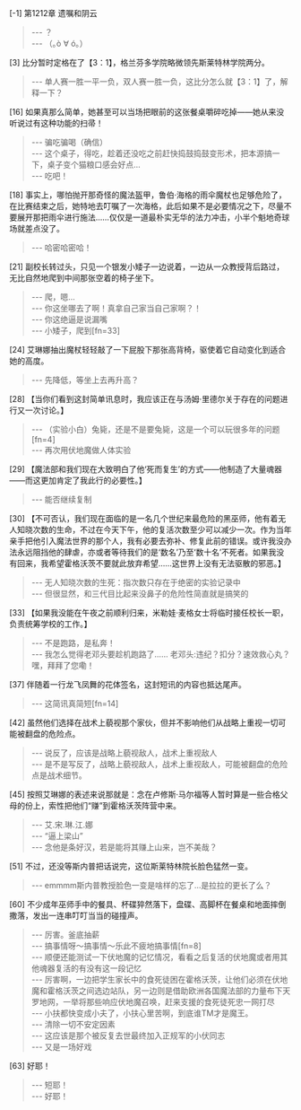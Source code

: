 
[-1] 第1212章 遗嘱和阴云
>--- ？<br>
>--- （｡ò ∀ ó｡）<br>

[3] 比分暂时定格在了【3：1】，格兰芬多学院略微领先斯莱特林学院两分。
>--- 单人赛一胜一平一负，双人赛一胜一负，这比分怎么就【3：1】了，解释一下？<br>

[16] 如果真那么简单，她甚至可以当场把眼前的这张餐桌嚼碎吃掉——她从来没听说过有这种功能的扫帚！
>--- 骗吃骗喝（确信）<br>
>--- 这个桌子，得吃，趁着还没吃之前赶快捣鼓捣鼓变形术，把本源搞一下，桌子变个猫粮口感会好点...<br>
>--- 吃吧！<br>

[18] 事实上，哪怕抛开那奇怪的魔法盔甲，鲁伯·海格的雨伞魔杖也足够危险了，在比赛结束之后，她特地去叮嘱了一次海格，此后如果不是必要情况之下，尽量不要展开那把雨伞进行施法……仅仅是一道最朴实无华的法力冲击，小半个魁地奇球场就差点没了。
>--- 哈密哈密哈！<br>

[21] 副校长转过头，只见一个银发小矮子一边说着，一边从一众教授背后路过，无比自然地爬到中间那张空着的椅子坐下。
>--- 爬，嗯…<br>
>--- 你这坐哪去了啊！真拿自己家当自己家啊？！<br>
>--- 你这绝逼是说漏嘴<br>
>--- 小矮子，爬到[fn=33]<br>

[24] 艾琳娜抽出魔杖轻轻敲了一下屁股下那张高背椅，驱使着它自动变化到适合她的高度。
>--- 先降低，等坐上去再升高？<br>

[28] 【当你们看到这封简单讯息时，我应该正在与汤姆·里德尔关于存在的问题进行又一次讨论。】
>--- （实验小白）兔毙，还是不是要兔毙，这是一个可以玩很多年的问题[fn=4]<br>
>--- 再次用伏地魔做人体实验<br>

[29] 【魔法部和我们现在大致明白了他‘死而复生’的方式——他制造了大量魂器——而这更加肯定了我此行的必要性。】
>--- 能否继续复制<br>

[30] 【不可否认，我们现在面临的是一名几个世纪来最危险的黑巫师，他有着无人知晓次数的生命，不过在今天下午，他的复活次数至少可以减少一次。作为当年亲手把他引入魔法世界的那个人，我有必要去弥补、修复此前的错误。或许我没办法永远阻挡他的肆虐，亦或者等待我们的是‘数名’乃至‘数十名’不死者。如果我没有回来，我希望霍格沃茨不要就此放弃希望……这世界上没有无法驱散的邪恶。】
>--- 无人知晓次数的生死：指次数只存在于绝密的实验记录中<br>
>--- 但很显然，和三代目比起来没鼻子的危险性简直就是搞笑的<br>

[33] 【如果我没能在午夜之前顺利归来，米勒娃·麦格女士将临时接任校长一职，负责统筹学校的工作。】
>--- 不是跑路，是私奔！<br>
>--- 我怎么觉得老邓头要趁机跑路了……
老邓头:违纪？扣分？速效救心丸？嘿，拜拜了您嘞！<br>

[37] 伴随着一行龙飞凤舞的花体签名，这封短讯的内容也抵达尾声。
>--- 这简讯真简短[fn=14]<br>

[42] 虽然他们选择在战术上藐视那个家伙，但并不影响他们从战略上重视一切可能被翻盘的危险点。
>--- 说反了，应该是战略上藐视敌人，战术上重视敌人<br>
>--- 是不是写反了，战略上藐视敌人，战术上重视敌人，可能被翻盘的危险点是战术细节。<br>

[45] 按照艾琳娜的表述来说那就是：念在卢修斯·马尔福等人暂时算是一些合格父母的份上，索性把他们“赚”到霍格沃茨阵营中来。
>--- 艾.宋.琳.江.娜<br>
>--- “逼上梁山”<br>
>--- 念他是条好汉，若是能将其赚上山来，岂不美哉？<br>

[51] 不过，还没等斯内普把话说完，这位斯莱特林院长脸色猛然一变。
>--- emmmm斯内普教授脸色一变是啥样的忘了...是拉拉的更长了么？<br>

[60] 不少成年巫师手中的餐具、杯碟猝然落下，盘碟、高脚杯在餐桌和地面摔倒撒落，发出一连串叮叮当当的碰撞声。
>--- 厉害。釜底抽薪<br>
>--- 搞事情呀～搞事情～乐此不疲地搞事情[fn=8]<br>
>--- 顺便还能测试一下伏地魔的记忆情况，看看之后复活的伏地魔或者用其他魂器复活的有没有这一段记忆<br>
>--- 厉害啊，一边把学生家长中的食死徒困在霍格沃茨，让他们必须在伏地魔和霍格沃茨之间选边站队，另一边则是借助欧洲各国魔法部的力量布下天罗地网，一举将那些响应伏地魔召唤，赶来支援的食死徒死忠一网打尽<br>
>--- 小扶都快变成小夫了，小扶心里苦啊，到底谁TM才是魔王。<br>
>--- 清除一切不安定因素<br>
>--- 这应该是那个被反复去世最终加入正规军的小伏同志<br>
>--- 又是一场好戏<br>

[63] 好耶！
>--- 短耶！<br>
>--- 好耶！<br>

